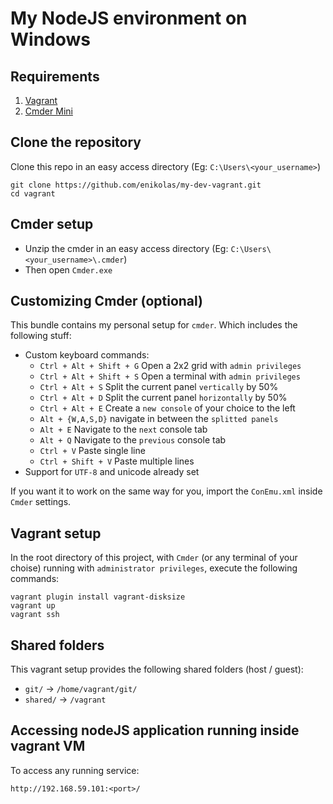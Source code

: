 # My NodeJS environment on Windows

## Requirements

1. [Vagrant](https://www.vagrantup.com/downloads.html)
2. [Cmder Mini](http://cmder.net/)

## Clone the repository

Clone this repo in an easy access directory (Eg: ```C:\Users\<your_username>```)

```
git clone https://github.com/enikolas/my-dev-vagrant.git
cd vagrant
```

## Cmder setup

- Unzip the cmder in an easy access directory (Eg: ```C:\Users\<your_username>\.cmder```)
- Then open ```Cmder.exe```

## Customizing Cmder (optional)

This bundle contains my personal setup for ```cmder```. Which includes the following stuff:

- Custom keyboard commands:
    - `Ctrl + Alt + Shift + G` Open a 2x2 grid with `admin privileges`
    - `Ctrl + Alt + Shift + S` Open a terminal with `admin privileges`
    - `Ctrl + Alt + S` Split the current panel `vertically` by 50%
    - `Ctrl + Alt + D` Split the current panel `horizontally` by 50%
    - `Ctrl + Alt + E` Create a `new console` of your choice to the left
    - `Alt + {W,A,S,D}` navigate in between the `splitted panels`
    - `Alt + E` Navigate to the `next` console tab
    - `Alt + Q` Navigate to the `previous` console tab
    - `Ctrl + V` Paste single line
    - `Ctrl + Shift + V` Paste multiple lines
- Support for `UTF-8` and unicode already set

If you want it to work on the same way for you, import the ```ConEmu.xml``` inside ```Cmder``` settings.

## Vagrant setup

In the root directory of this project, with ```Cmder``` (or any terminal of your choise) running with ```administrator privileges```, execute the following commands:

```
vagrant plugin install vagrant-disksize
vagrant up
vagrant ssh
```

## Shared folders

This vagrant setup provides the following shared folders (host / guest):

- `git/` -> `/home/vagrant/git/`
- `shared/` -> `/vagrant`

## Accessing nodeJS application running inside vagrant VM

To access any running service:

```
http://192.168.59.101:<port>/
```

